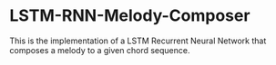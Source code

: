 # LSTM-RNN-Melody-Composer
This is the implementation of a LSTM Recurrent Neural Network that composes a melody to a given chord sequence.
